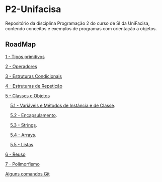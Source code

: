 # P2-Unifacisa

Repositório da disciplina Programação 2 do curso de SI da UniFacisa, contendo conceitos e exemplos de programas com orientação a objetos.

## RoadMap

[1 - Tipos primitivos](conteudos/TiposPrimitivos.md)

[2 - Operadores](conteudos/Operadores.md)

[3 - Estruturas Condicionais](conteudos/EstruturasCondicionais.md)

[4 - Estruturas de Repetição](conteudos/EstruturasDeRepeticao.md)

[5 - Classes e Objetos](conteudos/ClassesEObjetos.md)

&nbsp;  &nbsp;  [5.1 - Variáveis e Métodos de Instância e de Classe](conteudos/VariaveisEMetodosDeInstanciaEDeClasse.md).

&nbsp;  &nbsp;  [5.2 - Encapsulamento](conteudos/Encapsulamento.md).

&nbsp;  &nbsp;  [5.3 - Strings](conteudos/Strings.md).

&nbsp;  &nbsp;  [5.4 - Arrays](conteudos/Arrays.md).

&nbsp;  &nbsp;  [5.5 - Listas](conteudos/Listas.md).

[6 - Reuso](conteudos/Reuso.md)

[7 - Polimorfismo](conteudos/Polimorfismo.md)

[Alguns comandos Git](https://gist.github.com/eduardolfalcao/27ae2effd7fd19dccaf4df2200c6fdcd)
